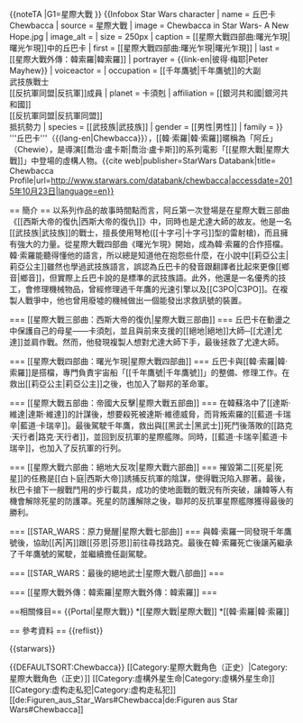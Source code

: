 {{noteTA
|G1=星際大戰
}}
{{Infobox Star Wars character
| name        = 丘巴卡<br/>Chewbacca
| source      = 星際大戰
| image       = Chewbacca in Star Wars- A New Hope.jpg
| image_alt   =
| size        = 250px
| caption     = [[星際大戰四部曲:曙光乍現|曙光乍現]]中的丘巴卡
| first       = [[星際大戰四部曲:曙光乍現|曙光乍現]]
| last        = [[星際大戰外傳：韓索羅|韓索羅]]
| portrayer   = {{link-en|彼得·梅耶|Peter Mayhew}}
| voiceactor  = 
| occupation  = [[千年鷹號|千年鷹號]]的大副<br/>武技族戰士<br/>[[反抗軍同盟|反抗軍]]成員
| planet      = 卡須剋
| affiliation = [[銀河共和國|銀河共和國]]<br/>[[反抗軍同盟|反抗軍同盟]]<br/>抵抗勢力
| species     = [[武技族|武技族]]
| gender      = [[男性|男性]]
| family      =
}}
'''丘巴卡'''（{{lang-en|Chewbacca}}），[[韓·索羅|韓·索羅]]暱稱為「阿丘」（Chewie），是導演[[喬治·盧卡斯|喬治·盧卡斯]]的系列電影「[[星際大戰|星際大戰]]」中登場的虛構人物。<ref>{{cite web|publisher=StarWars Databank|title= Chewbacca Profile|url=http://www.starwars.com/databank/chewbacca|accessdate=2015年10月23日|language=en}}</ref>

== 簡介 ==
以系列作品的故事時間點而言，阿丘第一次登場是在星際大戰三部曲《[[西斯大帝的復仇|西斯大帝的復仇]]》中，同時也是尤達大師的故友。他是一名[[武技族|武技族]]的戰士，擅長使用弩枪([[十字弓|十字弓]]型的雷射槍)，而且擁有強大的力量。從星際大戰四部曲《曙光乍現》開始，成為韓·索羅的合作搭檔。韓·索羅能聽得懂他的語言，所以總是知道他在抱怨些什麼，在小說中[[莉亞公主|莉亞公主]]雖然也學過武技族語言，誤認為丘巴卡的發音跟翻譯者比起來更像[[鄉音|鄉音]]，但實際上丘巴卡說的是標準的武技族語。此外，他還是一名優秀的技工，會修理機械物品，曾經修理過千年鷹的光速引擎以及[[C3PO|C3PO]]。在複製人戰爭中，他也曾用廢墟的機械做出一個能發出求救訊號的裝置。

=== [[星際大戰三部曲：西斯大帝的復仇|星際大戰三部曲]] ===
丘巴卡在動盪之中保護自己的母星——卡須剋，並且與前來支援的[[絕地|絕地]]大師─[[尤達|尤達]]並肩作戰。然而，他發現複製人想對尤達大師下手，最後拯救了尤達大師。

=== [[星際大戰四部曲：曙光乍現|星際大戰四部曲]] ===
丘巴卡與[[韓·索羅|韓·索羅]]是搭檔，專門負責宇宙船「[[千年鷹號|千年鷹號]]」的整備、修理工作。在救出[[莉亞公主|莉亞公主]]之後，也加入了聯邦的革命軍。

=== [[星際大戰五部曲：帝國大反擊|星際大戰五部曲]] ===
在韓蘇洛中了[[達斯·維達|達斯·維達]]的計謀後，想要殺死被達斯·維德威脅，而背叛索羅的[[藍道·卡瑞辛|藍道·卡瑞辛]]。最後駕駛千年鷹，救出與[[黑武士|黑武士]]死鬥後落敗的[[路克·天行者|路克·天行者]]，並回到反抗軍的星際艦隊。同時，[[藍道·卡瑞辛|藍道·卡瑞辛]]，也加入了反抗軍的行列。

=== [[星際大戰六部曲：絕地大反攻|星際大戰六部曲]] ===
摧毀第二[[死星|死星]]的任務是[[白卜庭|西斯大帝]]誘捕反抗軍的陰謀，使得戰況陷入膠著。最後，秋巴卡搶下一艘戰鬥用的步行載具，成功的使地面戰的戰況有所突破，讓韓等人有機會解除死星的防護罩。死星的防護解除之後，聯邦的反抗軍星際艦隊獲得最後的勝利。

=== [[STAR_WARS：原力覺醒|星際大戰七部曲]] ===
與韓·索羅一同發現千年鷹號後，協助[[芮|芮]]跟[[芬恩|芬恩]]前往尋找路克。最後在韓·索羅死亡後讓芮繼承了千年鷹號的駕駛，並繼續擔任副駕駛。

=== [[STAR_WARS：最後的絕地武士|星際大戰八部曲]] ===

=== [[星際大戰外傳：韓索羅|星際大戰外傳：韓索羅]] ===

==相關條目==
{{Portal|星際大戰}}
*[[星際大戰|星際大戰]]
*[[韓·索羅|韓·索羅]]

== 參考資料 ==
{{reflist}}

{{starwars}}

{{DEFAULTSORT:Chewbacca}}
[[Category:星際大戰角色（正史）|Category:星際大戰角色（正史）]]
[[Category:虛構外星生命|Category:虛構外星生命]]
[[Category:虚构走私犯|Category:虚构走私犯]]
[[de:Figuren_aus_Star_Wars#Chewbacca|de:Figuren aus Star Wars#Chewbacca]]